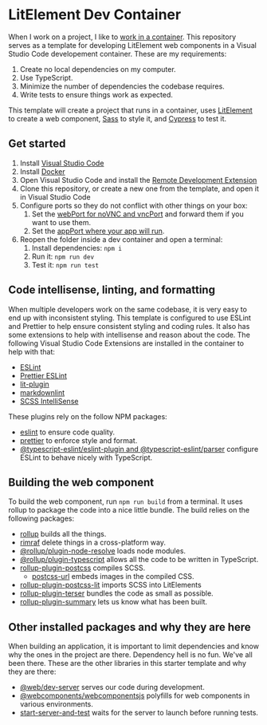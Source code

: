 # LitElement Dev Container

When I work on a project, I like to
[work in a container](https://www.jeremeevans.com/articles/why-you-should-write-code-in-containers/).
This repository serves as a template for developing LitElement web components in a
Visual Studio Code developement container. These are my requirements:

1. Create no local dependencies on my computer.
1. Use TypeScript.
1. Minimize the number of dependencies the codebase requires.
1. Write tests to ensure things work as expected.

This template will create a project that runs in a container, uses [LitElement](https://lit.dev/) to
create a web component, [Sass](https://sass-lang.com/) to style it, and [Cypress](https://www.cypress.io/) to test it.

## Get started

1. Install [Visual Studio Code](https://code.visualstudio.com/)
1. Install [Docker](https://www.docker.com/products/docker-desktop/)
1. Open Visual Studio Code and install the [Remote Development Extension](https://marketplace.visualstudio.com/items?itemName=ms-vscode-remote.vscode-remote-extensionpack)
1. Clone this repository, or create a new one from the template, and open it in Visual Studio Code
1. Configure ports so they do not conflict with other things on your box:
    1. Set the [webPort for noVNC and vncPort](https://github.com/jeremeevans/LitDevContainer/blob/3061dd77fe150852fdbcb1ac1415dee7b4f7f35a/.devcontainer/devcontainer.json#L43) and forward them if you want to use them.
    1. Set the [appPort where your app will run](https://github.com/jeremeevans/LitDevContainer/blob/3061dd77fe150852fdbcb1ac1415dee7b4f7f35a/.devcontainer/devcontainer.json#L51).
1. Reopen the folder inside a dev container and open a terminal:
    1. Install dependencies: `npm i`
    1. Run it: `npm run dev`
    1. Test it: `npm run test`

## Code intellisense, linting, and formatting

When multiple developers work on the same codebase, it is very easy to end up with inconsistent styling. This template is configured to use ESLint and Prettier to help ensure consistent styling and coding rules. It also has some extensions to help with intellisense and reason about the code. The following Visual Studio Code Extensions are installed in the container to help with that:

* [ESLint](https://marketplace.visualstudio.com/items?itemName=dbaeumer.vscode-eslint)
* [Prettier ESLint](https://marketplace.visualstudio.com/items?itemName=rvest.vs-code-prettier-eslint)
* [lit-plugin](https://marketplace.visualstudio.com/items?itemName=runem.lit-plugin)
* [markdownlint](https://marketplace.visualstudio.com/items?itemName=DavidAnson.vscode-markdownlint)
* [SCSS IntelliSense](https://marketplace.visualstudio.com/items?itemName=mrmlnc.vscode-scss)

These plugins rely on the follow NPM packages:

* [eslint](https://eslint.org/) to ensure code quality.
* [prettier](https://prettier.io/) to enforce style and format.
* [@typescript-eslint/eslint-plugin and @typescript-eslint/parser](https://www.npmjs.com/package/@typescript-eslint/eslint-plugin) configure ESLint to behave nicely with TypeScript.

## Building the web component

To build the web component, run `npm run build` from a terminal. It uses rollup to package the code into a nice little bundle. The build relies on the following packages:

* [rollup](https://rollupjs.org) builds all the things.
* [rimraf](https://github.com/isaacs/rimraf#readme) delete things in a cross-platform way.
* [@rollup/plugin-node-resolve](https://github.com/rollup/rollup-plugin-node-resolve#readme) loads node modules.
* [@rollup/plugin-typescript](https://github.com/rollup/plugins/tree/master/packages/typescript#readme) allows all the code to be written in TypeScript.
* [rollup-plugin-postcss](https://github.com/egoist/rollup-plugin-postcss#readme) compiles SCSS.
  * [postcss-url](https://github.com/postcss/postcss-url#readme) embeds images in the compiled CSS.
* [rollup-plugin-postcss-lit](https://github.com/umbopepato/rollup-plugin-postcss-lit#readme) imports SCSS into LitElements
* [rollup-plugin-terser](https://github.com/TrySound/rollup-plugin-terser#readme) bundles the code as small as possible.
* [rollup-plugin-summary](https://github.com/yousifalraheem/rollup-plugin-summary#readme) lets us know what has been built.

## Other installed packages and why they are here

When building an application, it is important to limit dependencies and know why the ones in the project are there. Dependency hell is no fun. We've all been there. These are the other libraries in this starter template and why they are there:

* [@web/dev-server](https://modern-web.dev/docs/dev-server/overview/) serves our code during development.
* [@webcomponents/webcomponentsjs](https://github.com/webcomponents/polyfills/tree/master/packages/webcomponentsjs) polyfills for web components in various environments.
* [start-server-and-test](https://github.com/bahmutov/start-server-and-test#readme) waits for the server to launch before running tests.
